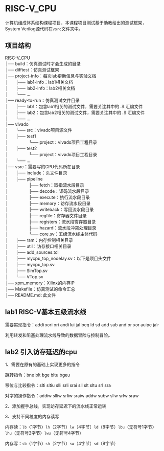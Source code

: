 # RISC-V_CPU
计算机组成体系结构课程项目，本课程项目测试基于助教给出的测试框架，System Verilog源代码在`vsrc`文件夹中。

## 项目结构

RISC-V_CPU  
│── build：仿真测试时才会生成的目录  
│── difftest：仿真测试框架  
│── project-info：每次lab更新信息与实验文档  
│　　├── lab1-info：lab1相关文档  
│　　├── lab2-info：lab2相关文档  
│　　└── ...  
│── ready-to-run：仿真测试文件目录  
│　　├── lab1：包含lab1相关的测试文件，需要关注其中的 .S 汇编文件  
│　　├── lab2：包含lab2相关的测试文件，需要关注其中的 .S 汇编文件  
│　　└── ...  
│── vivado  
│　　└── src：vivado项目源文件  
│　　├── test1  
│　　　　　└── project：vivado项目工程目录  
│　　├── test2  
│　　　　　└── project：vivado项目工程目录  
│　　└── ...  
│── vsrc：需要写的CPU代码所在目录  
│　　├── include：头文件目录  
│　　├── pipeline  
│　　　　　├── fetch：取指流水段目录  
│　　　　　├── decode：译码流水段目录  
│　　　　　├── execute：执行流水段目录  
│　　　　　├── memory：访存流水段目录  
│　　　　　├── writeback：写回流水段目录  
│　　　　　├── regfile：寄存器文件目录  
│　　　　　├── registers：流水段寄存器目录  
│　　　　　├── hazard：流水段冲突处理目录  
│　　　　　└── core.sv：五级流水线主体代码  
│　　├── ram：内存控制相关目录  
│　　├── util：访存接口相关目录  
│　　├── add_sources.tcl  
│　　├── mycpu_top_nodelay.sv：以下是项目头文件  
│　　├── mycpu_top.sv  
│　　├── SimTop.sv  
│　　└── VTop.sv  
│── xpm_memory：Xilinx的内存IP  
│── Makefile：仿真测试的命令汇总  
│── README.md: 此文件  

## lab1 RISC-V基本五级流水线
需要实现指令：addi xori ori andi lui jal beq ld sd add sub and or xor auipc jalr

利用转发和阻塞处理流水线导致的数据冒险与控制冒险。

## lab2 引入访存延迟的cpu

1、需要在原有的基础上实现更多的指令

跳转指令：bne blt bge bltu bgeu 

移位与比较指令：slti sltiu slli srli srai sll slt sltu srl sra 

对字的操作指令：addiw slliw srliw sraiw addw subw sllw srlw sraw

2、添加握手总线，实现访存延迟下的流水线正常运转

3、支持不同粒度的内存读写

内存读：`lb`（1字节）`lh`（2字节）`lw`（4字节）`ld`（8字节）`lbu`（无符号1字节）`lhu`（无符号2字节）`lwu`（无符号4字节）

内存写：`sb`（1字节）`sh`（2字节）`sw`（4字节）`sd`（8字节）
